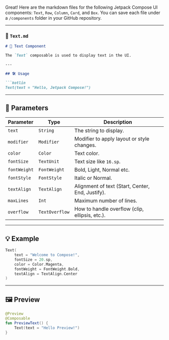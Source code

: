 Great! Here are the markdown files for the following Jetpack Compose UI components: `Text`, `Row`, `Column`, `Card`, and `Box`. You can save each file under a `/components` folder in your GitHub repository.

---

### 📄 `Text.md`

````md
# 📝 Text Component

The `Text` composable is used to display text in the UI.

---

## 🛠️ Usage

```kotlin
Text(text = "Hello, Jetpack Compose!")
````

---

## 📌 Parameters

| Parameter    | Type           | Description                                      |
| ------------ | -------------- | ------------------------------------------------ |
| `text`       | `String`       | The string to display.                           |
| `modifier`   | `Modifier`     | Modifier to apply layout or style changes.       |
| `color`      | `Color`        | Text color.                                      |
| `fontSize`   | `TextUnit`     | Text size like `16.sp`.                          |
| `fontWeight` | `FontWeight`   | Bold, Light, Normal etc.                         |
| `fontStyle`  | `FontStyle`    | Italic or Normal.                                |
| `textAlign`  | `TextAlign`    | Alignment of text (Start, Center, End, Justify). |
| `maxLines`   | `Int`          | Maximum number of lines.                         |
| `overflow`   | `TextOverflow` | How to handle overflow (clip, ellipsis, etc.).   |

---

## 💡 Example

```kotlin
Text(
    text = "Welcome to Compose!",
    fontSize = 20.sp,
    color = Color.Magenta,
    fontWeight = FontWeight.Bold,
    textAlign = TextAlign.Center
)
```

---

## 🖼️ Preview

```kotlin
@Preview
@Composable
fun PreviewText() {
    Text(text = "Hello Preview!")
}
```




